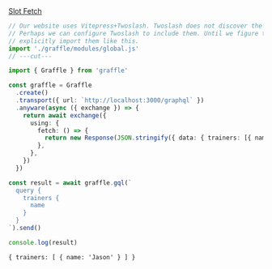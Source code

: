 <div class="ExampleSnippet">
<a href="../../examples/anyware/anyware_slot_slot-fetch__slot-fetch">Slot Fetch</a>

<!-- dprint-ignore-start -->
```ts twoslash
// Our website uses Vitepress+Twoslash. Twoslash does not discover the generated Graffle modules.
// Perhaps we can configure Twoslash to include them. Until we figure that out, we have to
// explicitly import them like this.
import './graffle/modules/global.js'
// ---cut---

import { Graffle } from 'graffle'

const graffle = Graffle
  .create()
  .transport({ url: `http://localhost:3000/graphql` })
  .anyware(async ({ exchange }) => {
    return await exchange({
      using: {
        fetch: () => {
          return new Response(JSON.stringify({ data: { trainers: [{ name: `Jason` }] } }))
        },
      },
    })
  })

const result = await graffle.gql(`
  query {
    trainers {
      name
    }
  }
`).send()

console.log(result)
```
<!-- dprint-ignore-end -->

<!-- dprint-ignore-start -->
```txt
{ trainers: [ { name: 'Jason' } ] }
```
<!-- dprint-ignore-end -->

</div>
